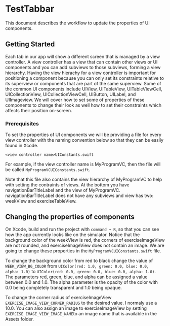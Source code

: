 # TestTabbar

This document describes the workflow to update the properties of UI components.

## Getting Started

Each tab in our app will show a different screen that is managed by a view controller. A view controller has a view that can contain
other views or UI components and you can add subviews to those subviews, forming a view hierarchy. Having the view hierachy for a view
controller is important for positioning a component because you can only set its constraints relative to its superview or components
that are part of the same superview. Some of the common UI components include UIView, UITableView, UITableViewCell, UICollectionView, 
UICollectionViewCell, UIButton, UILabel, and UIImageview. We will cover how to set some of properties of these components to change
their look as well how to set their constraints which affects their position on-screen. 

### Prerequisites

To set the properties of UI components we will be providing a file for every view controller with the naming convention below so that 
they can be easily found in Xcode.

```
<view controller name>UIConstants.swift
```

For example, if the view controller name is MyProgramVC, then the file will be called `MyProgramVCUIConstants.swift`.

Note that this file also contains the view hierarchy of MyProgramVC to help with setting the contraints of views. At the bottom you have
navigationBarTitleLabel and the view of MyProgramVC. navigationBarTitleLabel does not have any subviews and view has two: weekView and
exerciseTableView.

## Changing the properties of components

On Xcode, build and run the project with `command + R`, so that you can see how the app currently looks like on the simulator. Notice that
the background color of the weekView is red, the corners of exerciseImageView are not rounded, and exerciseImageView does not contain an 
image. We are going to change these properties in the `MyProgramVCUIConstants.swift` file. 

To change the background color from red to black change the value of `WEEK_VIEW_BG_COLOR` from 
`UIColor(red: 1.0, green: 0.0, blue: 0.0, alpha: 1.0)` to `UIColor(red: 0.0, green: 0.0, blue: 0.0, alpha: 1.0)`. The parameters red, 
green, blue, and alpha can be assigned a value between 0.0 and 1.0. The alpha parameter is the opacity of the color with 0.0 being 
completely transparent and 1.0 being opaque.

To change the corner radius of exerciseImageView `EXERCISE_IMAGE_VIEW_CORNER_RADIUS` to the desired value. I normaly use a 10.0. You can
also assign an image to exerciseImageView by setting `EXERCISE_IMAGE_VIEW_IMAGE_NAME`to an image name that is available in the Assets 
folder.



